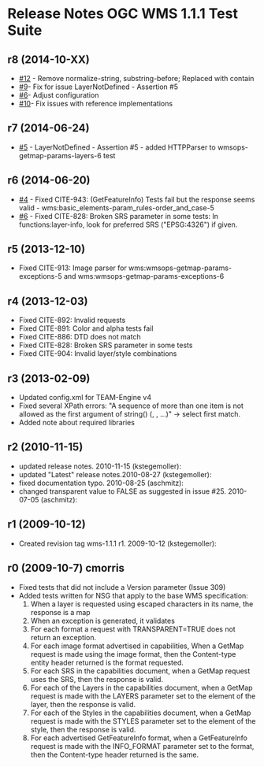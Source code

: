 # Release Notes OGC WMS 1.1.1 Test Suite

## r8 (2014-10-XX)
  * [#12](https://github.com/opengeospatial/ets-wms11/pull/12) - Remove normalize-string, substring-before; Replaced with contain
  * [#9](https://github.com/opengeospatial/ets-wms11/pull/9)- Fix for issue LayerNotDefined - Assertion #5  
  * [#6](https://github.com/opengeospatial/ets-wms11/issues/6)- Adjust configuration
  * [#10](https://github.com/opengeospatial/ets-wms11/pull/10)- Fix issues with reference implementations

## r7 (2014-06-24)
  * [#5](https://github.com/opengeospatial/ets-wms11/issues/5) - LayerNotDefined - Assertion #5 - added HTTPParser to wmsops-getmap-params-layers-6 test

## r6 (2014-06-20)

  * [#4](https://github.com/opengeospatial/ets-wms11/issues/4) - Fixed CITE-943: (GetFeatureInfo) Tests fail but the response seems valid - wms:basic_elements-param_rules-order_and_case-5
  * [#6](https://github.com/opengeospatial/ets-wms11/issues/1) - Fixed CITE-828: Broken SRS parameter in some tests: In functions:layer-info, look for preferred SRS ("EPSG:4326") if given.

## r5 (2013-12-10)
  * Fixed CITE-913: Image parser for wms:wmsops-getmap-params-exceptions-5 and wms:wmsops-getmap-params-exceptions-6

## r4 (2013-12-03)
  * Fixed CITE-892: Invalid requests
  * Fixed CITE-891: Color and alpha tests fail
  * Fixed CITE-886: DTD does not match
  * Fixed CITE-828: Broken SRS parameter in some tests
  * Fixed CITE-904: Invalid layer/style combinations

## r3 (2013-02-09)
  * Updated config.xml for TEAM-Engine v4
  * Fixed several XPath errors: "A sequence of more than one item is not allowed as the first argument of string() (<Name/>, <Name/>, ...)" -> select first match.
  * Added note about required libraries

## r2 (2010-11-15)
  * updated release notes. 2010-11-15 (kstegemoller):
  * updated "Latest" release notes.2010-08-27 (kstegemoller):
  * fixed documentation typo. 2010-08-25 (aschmitz):
  * changed transparent value to FALSE as suggested in issue #25. 2010-07-05 (aschmitz):

## r1 (2009-10-12)
  * Created revision tag wms-1.1.1 r1. 2009-10-12 (kstegemoller):

## r0 (2009-10-7) cmorris
  * Fixed tests that did not include a Version parameter (Issue 309)
  * Added tests written for NSG that apply to the base WMS specification: 
    1. When a layer is requested using escaped characters in its name, the response is a map
    2. When an exception is generated, it validates
    3. For each format a request with TRANSPARENT=TRUE does not return an exception.
    4. For each image format advertised in capabilities, When a GetMap request is made using the image format, then the Content-type entity header returned is the format requested.
    5. For each SRS in the capabilities document, when a GetMap request uses the SRS, then the response is valid.
    6. For each of the Layers in the capabilities document, when a GetMap request is made with the LAYERS parameter set to the element of the layer, then the response is valid.
    7. For each of the Styles in the capabilities document, when a GetMap request is made with the STYLES parameter set to the element of the style, then the response is valid.
    8. For each advertised GetFeatureInfo format, when a GetFeatureInfo request is made with the INFO_FORMAT parameter set to the format, then the Content-type header returned is the same.
